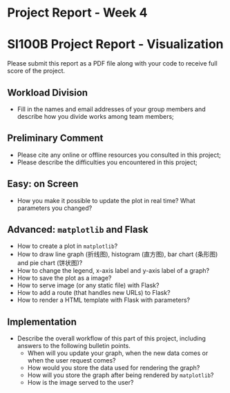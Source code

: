 # Project Report - Week 4

# SI100B Project Report - Visualization

Please submit this report as a PDF file along with your code to receive full score of the project. 

## Workload Division

- Fill in the names and email addresses of your group members and describe how you divide works among team members;

## Preliminary Comment

- Please cite any online or offline resources you consulted in this project;
- Please describe the difficulties you encountered in this project;

## Easy: on Screen

- How you make it possible to update the plot in real time? What parameters you changed?

## Advanced: `matplotlib` and Flask

- How to create a plot in `matplotlib`?
- How to draw line graph (折线图), histogram (直方图), bar chart (条形图) and pie chart (饼状图)?
- How to change the legend, x-axis label and y-axis label of a graph?
- How to save the plot as a image?
- How to serve image (or any static file) with Flask?
- How to add a route (that handles new URLs) to Flask?
- How to render a HTML template with Flask with parameters?

## Implementation

- Describe the overall workflow of this part of this project, including answers to the following bulletin points.
    - When will you update your graph, when the new data comes or when the user request comes?
    - How would you store the data used for rendering the graph?
    - How will you store the graph after being rendered by `matplotlib`?
    - How is the image served to the user?